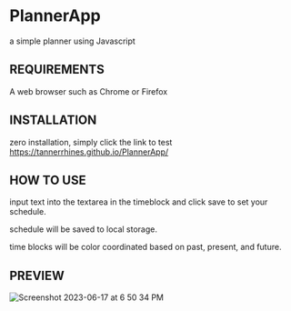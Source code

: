 # PlannerApp
a simple planner using Javascript


REQUIREMENTS
------------
A web browser such as Chrome or Firefox


INSTALLATION
-------------
zero installation, simply click the link to test
https://tannerrhines.github.io/PlannerApp/


HOW TO USE
----------

input text into the textarea in the timeblock and click save to set your schedule.

schedule will be saved to local storage.

time blocks will be color coordinated based on past, present, and future.



PREVIEW
-------

![Screenshot 2023-06-17 at 6 50 34 PM](https://github.com/TannerRhines/PlannerApp/assets/129781576/579c1f2d-e0e4-43f6-a157-0f971c9c7570)
